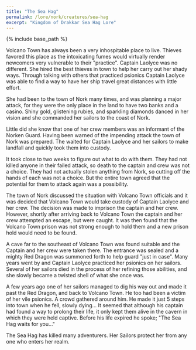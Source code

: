 ```yaml
---
title: "The Sea Hag"
permalink: /lore/nork/creatures/sea-hag
excerpt: "Kingdom of Drakkar Sea Hag Lore"
---
```


{% include base_path %}

Volcano Town has always been a very inhospitable place to live. Thieves favored this place as the intoxicating fumes would virtually render newcomers very vulnerable to their "practice". Captain Laolyce was no different. She hired the best thieves in town to help her carry out her shady ways. Through talking with others that practiced psionics Captain Laolyce was able to find a way to have her ship travel great distances with little effort.

She had been to the town of Nork many times, and was planning a major attack, for they were the only place in the land to have two banks and a casino. Shiny gold, glistening rubies, and sparkling diamonds danced in her vision and she commanded her sailors to the coast of Nork.

Little did she know that one of her crew members was an informant of the Norken Guard. Having been warned of the impending attack the town of Nork was prepared. The waited for Captain Laolyce and her sailors to make landfall and quickly took them into custody.

It took close to two weeks to figure out what to do with them. They had not killed anyone in their failed attack, so death to the captain and crew was not a choice. They had not actually stolen anything from Nork, so cutting off the hands of each was not a choice. But the entire town agreed that the potential for them to attack again was a possibility.

The town of Nork discussed the situation with Volcano Town officials and it was decided that Volcano Town would take custody of Captain Laolyce and her crew. The decision was made to imprison the captain and her crew. However, shortly after arriving back to Volcano Town the captain and her crew attempted an escape, but were caught. It was then found that the Volcano Town prison was not strong enough to hold them and a new prison hold would need to be found.

A cave far to the southeast of Volcano Town was found suitable and the Captain and her crew were taken there. The entrance was sealed and a mighty Red Dragon was summoned forth to help guard "just in case". Many years went by and Captain Laolyce practiced her psionics on her sailors. Several of her sailors died in the process of her refining those abilities, and she slowly became a twisted shell of what she once was.

A few years ago one of her sailors managed to dig his way out and made it past the Red Dragon, and back to Volcano Town. He too had been a victim of her vile psionics. A crowd gathered around him. He made it just 5 steps into town when he fell, slowly dying... It seemed that although his captain had found a way to prolong their life, it only kept them alive in the cavern in which they were held captive. Before his life expired he spoke; "The Sea Hag waits for you..."

The Sea Hag has killed many adventurers. Her Sailors protect her from any one who enters her realm.

